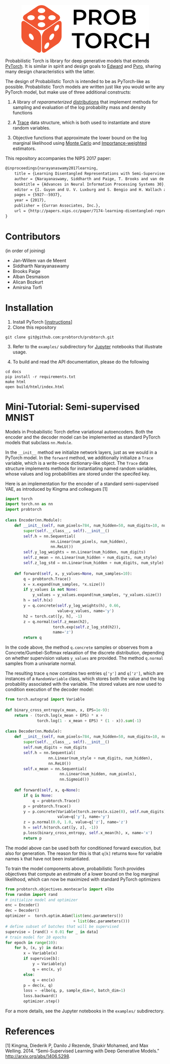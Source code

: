 <div align="center">
  <img height="150px" src="docs/source/_static/img/probtorch-logo.png"></a>
</div>

Probabilistic Torch is library for deep generative models that extends [PyTorch](http://pytorch.org). It is similar in spirit and design goals to [Edward](http://edwardlib.org) and [Pyro](https://github.com/uber/pyro), sharing many design characteristics with the latter.

The design of Probabilistic Torch is intended to be as PyTorch-like as possible. Probabilistic Torch models are written just like you would write any PyTorch model, but make use of three additional constructs:

1. A library of *reparameterized* [distributions](https://github.com/probtorch/probtorch/tree/master/probtorch/distributions) that implement methods for sampling and evaluation of the log probability mass and density functions

2. A [Trace](https://github.com/probtorch/probtorch/blob/master/probtorch/stochastic.py#L119) data structure, which is both used to instantiate and store random variables.

3. Objective functions that approximate the lower bound on the log marginal likelihood using [Monte Carlo](https://github.com/probtorch/probtorch/blob/master/probtorch/objectives/montecarlo.py) and [Importance-weighted](https://github.com/probtorch/probtorch/blob/master/probtorch/objectives/importance.py) estimators.

This repository accompanies the NIPS 2017 paper:

```latex
@inproceedings{narayanaswamy2017learning,
    title = {Learning Disentangled Representations with Semi-Supervised Deep Generative Models},
    author = {Narayanaswamy, Siddharth and Paige, T. Brooks and van de Meent, Jan-Willem and Desmaison, Alban and Goodman, Noah and Kohli, Pushmeet and Wood, Frank and Torr, Philip},
    booktitle = {Advances in Neural Information Processing Systems 30},
    editor = {I. Guyon and U. V. Luxburg and S. Bengio and H. Wallach and R. Fergus and S. Vishwanathan and R. Garnett},
    pages = {5927--5937},
    year = {2017},
    publisher = {Curran Associates, Inc.},
    url = {http://papers.nips.cc/paper/7174-learning-disentangled-representations-with-semi-supervised-deep-generative-models.pdf}
}
```


# Contributors 

(in order of joining)

- Jan-Willem van de Meent
- Siddharth Narayanaswamy 
- Brooks Paige
- Alban Desmaison
- Alican Bozkurt
- Amirsina Torfi


# Installation

1. Install PyTorch [[instructions](https://github.com/pytorch/pytorch)]
2. Clone this repository
```
git clone git@github.com:probtorch/probtorch.git
```

3. Refer to the `examples/` subdirectory for [Jupyter](http://jupyter.org) notebooks that illustrate usage. 

4. To build and read the API documentation, please do the following 
```
cd docs
pip install -r requirements.txt
make html
open build/html/index.html
```


# Mini-Tutorial: Semi-supervised MNIST

Models in Probabilistic Torch define variational autoencoders. Both the encoder and the decoder model can be implemented as standard PyTorch models that subclass `nn.Module`. 

In the `__init__` method we initialize network layers, just as we would in a PyTorch model. In the `forward` method, we additionally initialize a `Trace` variable, which is a write-once dictionary-like object. The `Trace` data structure implements methods for instantiating named random variables, whose values and log probabilities are stored under the specifed key.

Here is an implementation for the encoder of a standard semi-supervised VAE, as introduced by Kingma and colleagues [1]

```python
import torch
import torch.nn as nn
import probtorch

class Encoder(nn.Module):
    def __init__(self, num_pixels=784, num_hidden=50, num_digits=10, num_style=2):
        super(self.__class__, self).__init__()
        self.h = nn.Sequential(
                    nn.Linear(num_pixels, num_hidden), 
                    nn.ReLU())
        self.y_log_weights = nn.Linear(num_hidden, num_digits)
        self.z_mean = nn.Linear(num_hidden + num_digits, num_style)
        self.z_log_std = nn.Linear(num_hidden + num_digits, num_style)
    
    def forward(self, x, y_values=None, num_samples=10):
        q = probtorch.Trace()
        x = x.expand(num_samples, *x.size())
        if y_values is not None:
            y_values = y_values.expand(num_samples, *y_values.size())
        h = self.h(x)
        y = q.concrete(self.y_log_weights(h), 0.66,
                       value=y_values, name='y')
        h2 = torch.cat([y, h], -1)
        z = q.normal(self.z_mean(h2), 
                     torch.exp(self.z_log_std(h2)), 
                     name='z')
        return q
```

In the code above, the method `q.concrete` samples or observes from a Concrete/Gumbel-Softmax relaxation of the discrete distribution, depending on whether supervision values `y_values` are provided. The method `q.normal` samples from a univariate normal. 

The resulting trace `q` now contains two entries `q['y']` and `q['z']`, which are instances of a `RandomVariable` class, which stores both the value and the log probability associated with the variable. The stored values are now used to condition execution of the decoder model:
```python
from torch.autograd import Variable

def binary_cross_entropy(x_mean, x, EPS=1e-9):
    return - (torch.log(x_mean + EPS) * x + 
              torch.log(1 - x_mean + EPS) * (1 - x)).sum(-1)

class Decoder(nn.Module):
    def __init__(self, num_pixels=784, num_hidden=50, num_digits=10, num_style=2):
        super(self.__class__, self).__init__()
        self.num_digits = num_digits
        self.h = nn.Sequential(
                   nn.Linear(num_style + num_digits, num_hidden),
                   nn.ReLU())
        self.x_mean = nn.Sequential(
                        nn.Linear(num_hidden, num_pixels),
                        nn.Sigmoid())

    def forward(self, x, q=None):
        if q is None:
            q = probtorch.Trace()
        p = probtorch.Trace()
        y = p.concrete(Variable(torch.zeros(x.size(0), self.num_digits)), 0.66,
                       value=q['y'], name='y')
        z = p.normal(0.0, 1.0, value=q['z'], name='z')
        h = self.h(torch.cat([y, z], -1))
        p.loss(binary_cross_entropy, self.x_mean(h), x, name='x')
        return p
```
The model above can be used both for conditioned forward execution, but also for generation. The reason for this is that `q[k]` returns `None` for variable names `k` that have not been instantiated.

To train the model components above, probabilistic Torch provides objectives that compute an estimate of a lower bound on the log marginal likelihood, which can now be maximized with standard PyTorch optimizers
```python
from probtorch.objectives.montecarlo import elbo
from random import rand
# initialize model and optimizer
enc = Encoder()
dec = Decoder()
optimizer =  torch.optim.Adam(list(enc.parameters())
                              + list(dec.parameters()))
# define subset of batches that will be supervised
supervise = [rand() < 0.01 for _ in data]
# train model for 10 epochs
for epoch in range(10):
    for b, (x, y) in data:
        x = Variable(x)
        if supervise[b]:
            y = Variable(y)
            q = enc(x, y)
        else:
            q = enc(x)
        p = dec(x, q)
        loss = -elbo(q, p, sample_dim=0, batch_dim=1)
        loss.backward()
        optimizer.step()
```

For a more details, see the Jupyter notebooks in the `examples/` subdirectory.

# References

[1] Kingma, Diederik P, Danilo J Rezende, Shakir Mohamed, and Max Welling. 2014. “Semi-Supervised Learning with Deep Generative Models.” http://arxiv.org/abs/1406.5298.



